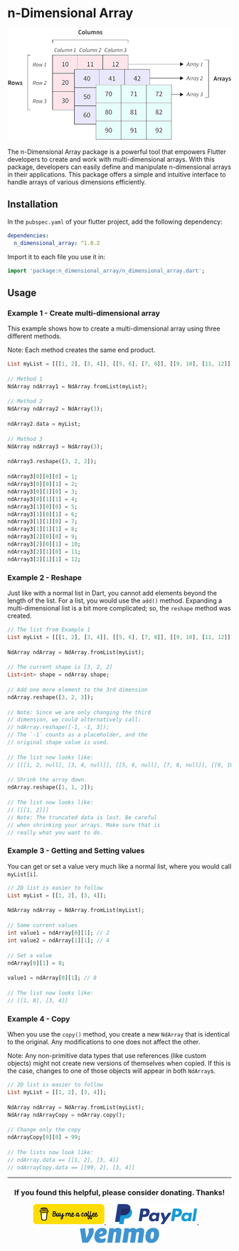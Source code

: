 # n-Dimensional Array

<img src="https://raw.githubusercontent.com/babincc/flutter_workshop/master/packages/resources/demos/nd_array_image.png" alt="Flutter Hue logo" height="250">

The n-Dimensional Array package is a powerful tool that empowers Flutter developers to create and work with multi-dimensional arrays. With this package, developers can easily define and manipulate n-dimensional arrays in their applications. This package offers a simple and intuitive interface to handle arrays of various dimensions efficiently.

## Installation

In the `pubspec.yaml` of your flutter project, add the following dependency:

```yaml
dependencies:
  n_dimensional_array: ^1.0.2
```

Import it to each file you use it in:

```dart
import 'package:n_dimensional_array/n_dimensional_array.dart';
```

## Usage

### Example 1 - Create multi-dimensional array

This example shows how to create a multi-dimensional array using three different methods.

Note: Each method creates the same end product.

```dart
List myList = [[[1, 2], [3, 4]], [[5, 6], [7, 8]], [[9, 10], [11, 12]]];

// Method 1
NdArray ndArray1 = NdArray.fromList(myList);

// Method 2
NdArray ndArray2 = NdArray(3);

ndArray2.data = myList;

// Method 3
NdArray ndArray3 = NdArray(3);

ndArray3.reshape([3, 2, 2]);

ndArray3[0][0][0] = 1;
ndArray3[0][0][1] = 2;
ndArray3[0][1][0] = 3;
ndArray3[0][1][1] = 4;
ndArray3[1][0][0] = 5;
ndArray3[1][0][1] = 6;
ndArray3[1][1][0] = 7;
ndArray3[1][1][1] = 8;
ndArray3[2][0][0] = 9;
ndArray3[2][0][1] = 10;
ndArray3[2][1][0] = 11;
ndArray3[2][1][1] = 12;
```

### Example 2 - Reshape

Just like with a normal list in Dart, you cannot add elements beyond the length of the list. For a list, you would use the `add()` method. Expanding a multi-dimensional list is a bit more complicated; so, the `reshape` method was created.

```dart
// The list from Example 1
List myList = [[[1, 2], [3, 4]], [[5, 6], [7, 8]], [[9, 10], [11, 12]]];

NdArray ndArray = NdArray.fromList(myList);

// The current shape is [3, 2, 2]
List<int> shape = ndArray.shape;

// Add one more element to the 3rd dimension
ndArray.reshape([3, 2, 3]);

// Note: Since we are only changing the third
// dimension, we could alternatively call:
// ndArray.reshape([-1, -1, 3]);
// The `-1` counts as a placeholder, and the
// original shape value is used.

// The list now looks like:
// [[[1, 2, null], [3, 4, null]], [[5, 6, null], [7, 8, null]], [[9, 10, null], [11, 12, null]]];

// Shrink the array down.
ndArray.reshape([1, 1, 2]);

// The list now looks like:
// [[[1, 2]]]
// Note: The truncated data is lost. Be careful
// when shrinking your arrays. Make sure that is
// really what you want to do.
```

### Example 3 - Getting and Setting values

You can get or set a value very much like a normal list, where you would call `myList[i]`.

```dart
// 2D list is easier to follow
List myList = [[1, 2], [3, 4]];

NdArray ndArray = NdArray.fromList(myList);

// Some current values
int value1 = ndArray[0][1]; // 2
int value2 = ndArray[1][1]; // 4

// Set a value
ndArray[0][1] = 8;

value1 = ndArray[0][1]; // 8

// The list now looks like:
// [[1, 8], [3, 4]]
```

### Example 4 - Copy

When you use the `copy()` method, you create a new `NdArray` that is identical to the original. Any modifications to one does not affect the other.

Note: Any non-primitive data types that use references (like custom objects) might not create new versions of themselves when copied. If this is the case, changes to one of those objects will appear in both `NdArray`s.

```dart
// 2D list is easier to follow
List myList = [[1, 2], [3, 4]];

NdArray ndArray = NdArray.fromList(myList);
NdArray ndArrayCopy = ndArray.copy();

// Change only the copy
ndArrayCopy[0][0] = 99;

// The lists now look like:
// ndArray.data == [[1, 2], [3, 4]]
// ndArrayCopy.data == [[99, 2], [3, 4]]
```

<hr>

<h3 align="center">If you found this helpful, please consider donating. Thanks!</h3>
<p align="center">
  <a href="https://www.buymeacoffee.com/babincc" target="_blank">
    <img src="https://raw.githubusercontent.com/babincc/flutter_workshop/master/packages/resources/donate_icons/buy_me_a_coffee_logo.png" alt="buy me a coffee" height="45">
  </a>
  &nbsp;&nbsp;&nbsp;&nbsp;
  <a href="https://paypal.me/cssbabin" target="_blank">
    <img src="https://raw.githubusercontent.com/babincc/flutter_workshop/master/packages/resources/donate_icons/pay_pal_logo.png" alt="paypal" height="45">
  </a>
  &nbsp;&nbsp;&nbsp;&nbsp;
  <a href="https://venmo.com/u/babincc" target="_blank">
    <img src="https://raw.githubusercontent.com/babincc/flutter_workshop/master/packages/resources/donate_icons/venmo_logo.png" alt="venmo" height="45">
  </a>
</p>
<br><br>
